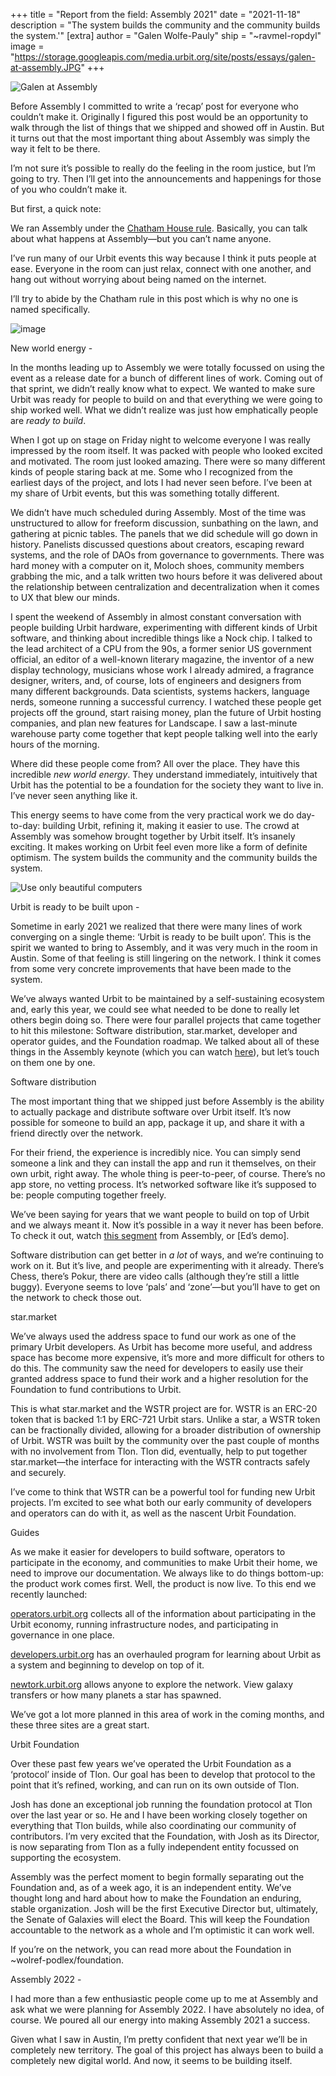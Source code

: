 +++
title = "Report from the field: Assembly 2021"
date = "2021-11-18"
description = "The system builds the community and the community builds the system.'"
[extra]
author = "Galen Wolfe-Pauly"
ship = "~ravmel-ropdyl"
image = "https://storage.googleapis.com/media.urbit.org/site/posts/essays/galen-at-assembly.JPG"
+++

![Galen at Assembly](https://storage.googleapis.com/media.urbit.org/site/posts/essays/galen-at-assembly.JPG)

Before Assembly I committed to write a ‘recap’ post for everyone who couldn’t make it. Originally I figured this post would be an opportunity to walk through the list of things that we shipped and showed off in Austin. But it turns out that the most important thing about Assembly was simply the way it felt to be there.

I’m not sure it’s possible to really do the feeling in the room justice, but I’m going to try. Then I’ll get into the announcements and happenings for those of you who couldn’t make it.

But first, a quick note:

We ran Assembly under the [Chatham House rule](https://en.wikipedia.org/wiki/Chatham_House_Rule). Basically, you can talk about what happens at Assembly—but you can’t name anyone.

I’ve run many of our Urbit events this way because I think it puts people at ease. Everyone in the room can just relax, connect with one another, and hang out without worrying about being named on the internet.

I’ll try to abide by the Chatham rule in this post which is why no one is named specifically.

![image](https://storage.googleapis.com/media.urbit.org/site/posts/essays/anime-tv.JPG)

New world energy -

In the months leading up to Assembly we were totally focussed on using the event as a release date for a bunch of different lines of work. Coming out of that sprint, we didn’t really know what to expect. We wanted to make sure Urbit was ready for people to build on and that everything we were going to ship worked well. What we didn’t realize was just how emphatically people are <em>ready to build</em>.

When I got up on stage on Friday night to welcome everyone I was really impressed by the room itself. It was packed with people who looked excited and motivated. The room just looked amazing. There were so many different kinds of people staring back at me. Some who I recognized from the earliest days of the project, and lots I had never seen before. I’ve been at my share of Urbit events, but this was something totally different.

We didn’t have much scheduled during Assembly. Most of the time was unstructured to allow for freeform discussion, sunbathing on the lawn, and gathering at picnic tables. The panels that we did schedule will go down in history. Panelists discussed questions about creators, escaping reward systems, and the role of DAOs from governance to governments. There was hard money with a computer on it, Moloch shoes, community members grabbing the mic, and a talk written two hours before it was delivered about the relationship between centralization and decentralization when it comes to UX that blew our minds.

I spent the weekend of Assembly in almost constant conversation with people building Urbit hardware, experimenting with different kinds of Urbit software, and thinking about incredible things like a Nock chip. I talked to the lead architect of a CPU from the 90s, a former senior US government official, an editor of a well-known literary magazine, the inventor of a new display technology, musicians whose work I already admired, a fragrance designer, writers, and, of course, lots of engineers and designers from many different backgrounds. Data scientists, systems hackers, language nerds, someone running a successful currency. I watched these people get projects off the ground, start raising money, plan the future of Urbit hosting companies, and plan new features for Landscape. I saw a last-minute warehouse party come together that kept people talking well into the early hours of the morning.

Where did these people come from? All over the place. They have this incredible <em>new world energy</em>. They understand immediately, intuitively that Urbit has the potential to be a foundation for the society they want to live in. I’ve never seen anything like it.

This energy seems to have come from the very practical work we do day-to-day: building Urbit, refining it, making it easier to use. The crowd at Assembly was somehow brought together by Urbit itself. It’s insanely exciting. It makes working on Urbit feel even more like a form of definite optimism. The system builds the community and the community builds the system.

![Use only beautiful computers](https://storage.googleapis.com/media.urbit.org/site/posts/essays/use-only-computers.JPG)

Urbit is ready to be built upon -

Sometime in early 2021 we realized that there were many lines of work converging on a single theme: ‘Urbit is ready to be built upon’. This is the spirit we wanted to bring to Assembly, and it was very much in the room in Austin. Some of that feeling is still lingering on the network. I think it comes from some very concrete improvements that have been made to the system.

We’ve always wanted Urbit to be maintained by a self-sustaining ecosystem and, early this year, we could see what needed to be done to really let others begin doing so. There were four parallel projects that came together to hit this milestone: Software distribution, star.market, developer and operator guides, and the Foundation roadmap. We talked about all of these things in the Assembly keynote (which you can watch [here](https://www.youtube.com/watch?v=ywj36TUtbS4)), but let’s touch on them one by one.

Software distribution

The most important thing that we shipped just before Assembly is the ability to actually package and distribute software over Urbit itself. It’s now possible for someone to build an app, package it up, and share it with a friend directly over the network.

For their friend, the experience is incredibly nice. You can simply send someone a link and they can install the app and run it themselves, on their own urbit, right away. The whole thing is peer-to-peer, of course. There’s no app store, no vetting process. It’s networked software like it’s supposed to be: people computing together freely.

We’ve been saying for years that we want people to build on top of Urbit and we always meant it. Now it’s possible in a way it never has been before. To check it out, watch [this segment](https://www.youtube.com/watch?v=MA8sqFi8Bd8) from Assembly, or [Ed’s demo].

Software distribution can get better in _a lot_ of ways, and we’re continuing to work on it. But it’s live, and people are experimenting with it already. There’s Chess, there’s Pokur, there are video calls (although they’re still a little buggy). Everyone seems to love ‘pals’ and ‘zone’—but you’ll have to get on the network to check those out.

star.market

We’ve always used the address space to fund our work as one of the primary Urbit developers. As Urbit has become more useful, and address space has become more expensive, it’s more and more difficult for others to do this. The community saw the need for developers to easily use their granted address space to fund their work and a higher resolution for the Foundation to fund contributions to Urbit.

This is what star.market and the WSTR project are for. WSTR is an ERC-20 token that is backed 1:1 by ERC-721 Urbit stars. Unlike a star, a WSTR token can be fractionally divided, allowing for a broader distribution of ownership of Urbit. WSTR was built by the community over the past couple of months with no involvement from Tlon. Tlon did, eventually, help to put together star.market—the interface for interacting with the WSTR contracts safely and securely.

I’ve come to think that WSTR can be a powerful tool for funding new Urbit projects. I’m excited to see what both our early community of developers and operators can do with it, as well as the nascent Urbit Foundation.

Guides

As we make it easier for developers to build software, operators to participate in the economy, and communities to make Urbit their home, we need to improve our documentation. We always like to do things bottom-up: the product work comes first. Well, the product is now live.
To this end we recently launched:

[operators.urbit.org](https://operators.urbit.org/) collects all of the information about participating in the Urbit economy, running infrastructure nodes, and participating in governance in one place.

[developers.urbit.org](https://developers.urbit.org/) has an overhauled program for learning about Urbit as a system and beginning to develop on top of it.

[newtork.urbit.org](https://network.urbit.org/) allows anyone to explore the network. View galaxy transfers or how many planets a star has spawned.

We’ve got a lot more planned in this area of work in the coming months, and these three sites are a great start.

Urbit Foundation

Over these past few years we’ve operated the Urbit Foundation as a ‘protocol’ inside of Tlon. Our goal has been to develop that protocol to the point that it’s refined, working, and can run on its own outside of Tlon.

Josh has done an exceptional job running the foundation protocol at Tlon over the last year or so. He and I have been working closely together on everything that Tlon builds, while also coordinating our community of contributors. I’m very excited that the Foundation, with Josh as its Director, is now separating from Tlon as a fully independent entity focussed on supporting the ecosystem.

Assembly was the perfect moment to begin formally separating out the Foundation and, as of a week ago, it is an independent entity. We’ve thought long and hard about how to make the Foundation an enduring, stable organization. Josh will be the first Executive Director but, ultimately, the Senate of Galaxies will elect the Board. This will keep the Foundation accountable to the network as a whole and I’m optimistic it can work well.

If you’re on the network, you can read more about the Foundation in ~wolref-podlex/foundation.

Assembly 2022 -

I had more than a few enthusiastic people come up to me at Assembly and ask what we were planning for Assembly 2022. I have absolutely no idea, of course. We poured all our energy into making Assembly 2021 a success.

Given what I saw in Austin, I’m pretty confident that next year we’ll be in completely new territory. The goal of this project has always been to build a completely new digital world. And now, it seems to be building itself.
